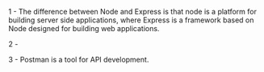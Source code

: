 1 - The difference between Node and Express is that node is a platform for building 
server side applications, where Express is a framework based on Node designed for 
building web applications.

2 - 

3 - Postman is a tool for API development. 